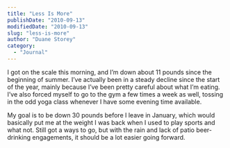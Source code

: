 ```yaml
---
title: "Less Is More"
publishDate: "2010-09-13"
modifiedDate: "2010-09-13"
slug: "less-is-more"
author: "Duane Storey"
category:
  - "Journal"
---
```


I got on the scale this morning, and I’m down about 11 pounds since the beginning of summer. I’ve actually been in a steady decline since the start of the year, mainly because I’ve been pretty careful about what I’m eating. I’ve also forced myself to go to the gym a few times a week as well, tossing in the odd yoga class whenever I have some evening time available.

My goal is to be down 30 pounds before I leave in January, which would basically put me at the weight I was back when I used to play sports and what not. Still got a ways to go, but with the rain and lack of patio beer-drinking engagements, it should be a lot easier going forward.